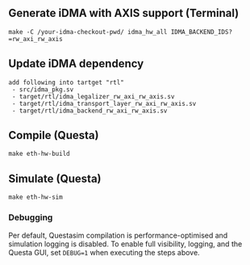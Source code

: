 ## Generate iDMA with AXIS support  (Terminal)
```
make -C /your-idma-checkout-pwd/ idma_hw_all IDMA_BACKEND_IDS?=rw_axi_rw_axis
```
## Update iDMA dependency
```
add following into tartget "rtl"
 - src/idma_pkg.sv
 - target/rtl/idma_legalizer_rw_axi_rw_axis.sv
 - target/rtl/idma_transport_layer_rw_axi_rw_axis.sv
 - target/rtl/idma_backend_rw_axi_rw_axis.sv
```
## Compile (Questa)

```
make eth-hw-build
```

## Simulate (Questa)
```
make eth-hw-sim
```

### Debugging

Per default, Questasim compilation is performance-optimised and simulation
logging is disabled. To enable full visibility, logging, and the Questa GUI, set
`DEBUG=1` when executing the steps above.